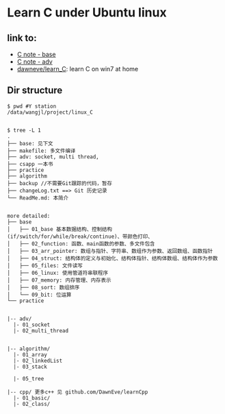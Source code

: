 # Learn C under Ubuntu linux


## link to:
- [C note - base](https://github.com/DawnEve/txtBlog/blob/master/data/c/c101-base.txt)
- [C note - adv](https://github.com/DawnEve/txtBlog/blob/master/data/c/c102-adv.txt)
- [dawneve/learn_C](https://github.com/dawneve/learn_C): learn C on win7 at home


## Dir structure

```
$ pwd #Y station
/data/wangjl/project/linux_C


$ tree -L 1
.
├── base: 见下文
├── makefile: 多文件编译
├── adv: socket, multi thread, 
├── csapp 一本书
├── practice
├── algorithm
├── backup //不需要Git跟踪的代码，暂存
├── changeLog.txt ==> Git 历史记录
└── ReadMe.md: 本简介


more detailed:
├── base
│   ├── 01_base 基本数据结构、控制结构(if/switch/for/while/break/continue)、带颜色打印、
│   ├── 02_function: 函数、main函数的参数、多文件包含
│   ├── 03_arr_pointer: 数组与指针、字符串、数组作为参数、返回数组、函数指针
│   ├── 04_struct: 结构体的定义与初始化、结构体指针、结构体数组、结构体作为参数
│   ├── 05_files: 文件读写
│   ├── 06_linux: 使用管道符串联程序
│   ├── 07_memory: 内存管理、内存表示
│   ├── 08_sort: 数组排序
│   └── 09_bit: 位运算
└── practice


|-- adv/
  |- 01_socket
  |- 02_multi_thread


|-- algorithm/
  |- 01_array
  |- 02_linkedList
  |- 03_stack

  |- 05_tree

|-- cpp/ 更多c++ 见 github.com/DawnEve/learnCpp
  |- 01_basic/
  |- 02_class/
```
